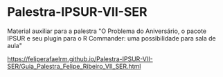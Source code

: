 # Palestra-IPSUR-VII-SER
Material auxiliar para a palestra "O Problema do Aniversário, o pacote IPSUR e seu plugin para o R Commander: uma possibilidade para sala de aula"


https://feliperafaelrm.github.io/Palestra-IPSUR-VII-SER/Guia_Palestra_Felipe_Ribeiro_VII_SER.html
